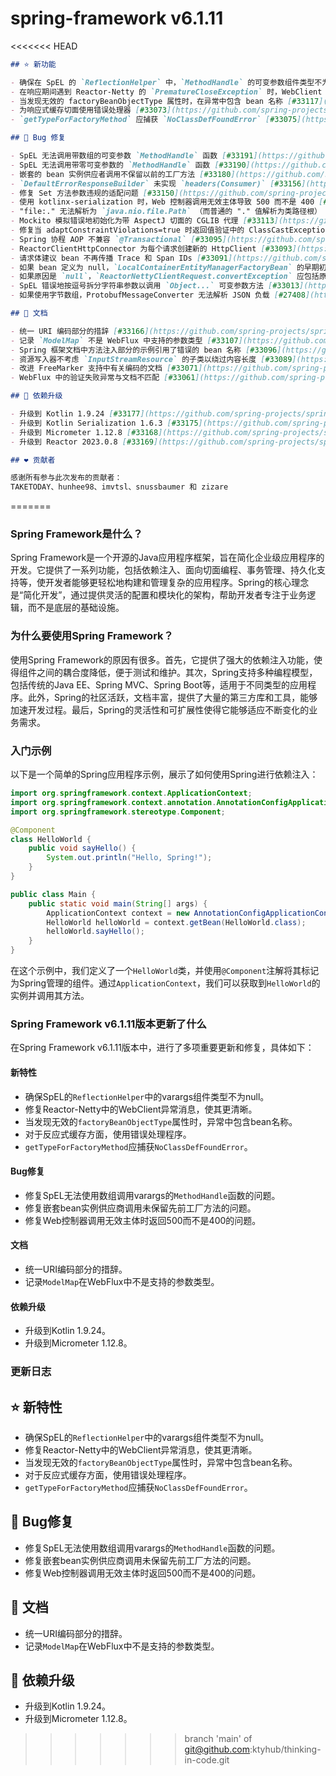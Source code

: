 # spring-framework v6.1.11
<<<<<<< HEAD
```markdown
## ⭐ 新功能

- 确保在 SpEL 的 `ReflectionHelper` 中，`MethodHandle` 的可变参数组件类型不为 `null` [#33193](https://github.com/spring-projects/spring-framework/issues/33193)
- 在响应期间遇到 Reactor-Netty 的 `PrematureCloseException` 时，WebClient 异常信息混乱 [#33127](https://github.com/spring-projects/spring-framework/issues/33127)
- 当发现无效的 factoryBeanObjectType 属性时，在异常中包含 bean 名称 [#33117](https://github.com/spring-projects/spring-framework/issues/33117)
- 为响应式缓存切面使用错误处理器 [#33073](https://github.com/spring-projects/spring-framework/pull/33073)
- `getTypeForFactoryMethod` 应捕获 `NoClassDefFoundError` [#33075](https://github.com/spring-projects/spring-framework/issues/33075)

## 🐞 Bug 修复

- SpEL 无法调用带数组的可变参数 `MethodHandle` 函数 [#33191](https://github.com/spring-projects/spring-framework/issues/33191)
- SpEL 无法调用带零可变参数的 `MethodHandle` 函数 [#33190](https://github.com/spring-projects/spring-framework/issues/33190)
- 嵌套的 bean 实例供应者调用不保留以前的工厂方法 [#33180](https://github.com/spring-projects/spring-framework/issues/33180)
- `DefaultErrorResponseBuilder` 未实现 `headers(Consumer)` [#33156](https://github.com/spring-projects/spring-framework/pull/33156)
- 修复 Set 方法参数违规的适配问题 [#33150](https://github.com/spring-projects/spring-framework/pull/33150)
- 使用 kotlinx-serialization 时，Web 控制器调用无效主体导致 500 而不是 400 [#33138](https://github.com/spring-projects/spring-framework/issues/33138)
- "file:." 无法解析为 `java.nio.file.Path` （而普通的 "." 值解析为类路径根） [#33124](https://github.com/spring-projects/spring-framework/issues/33124)
- Mockito 模拟错误地初始化为带 AspectJ 切面的 CGLIB 代理 [#33113](https://github.com/spring-projects/spring-framework/issues/33113)
- 修复当 adaptConstraintViolations=true 时返回值验证中的 ClassCastException [#33105](https://github.com/spring-projects/spring-framework/pull/33105)
- Spring 协程 AOP 不兼容 `@Transactional` [#33095](https://github.com/spring-projects/spring-framework/issues/33095)
- ReactorClientHttpConnector 为每个请求创建新的 HttpClient [#33093](https://github.com/spring-projects/spring-framework/issues/33093)
- 请求体建议 bean 不再传播 Trace 和 Span IDs [#33091](https://github.com/spring-projects/spring-framework/issues/33091)
- 如果 bean 定义为 null，`LocalContainerEntityManagerFactoryBean` 的早期初始化失败 [#33082](https://github.com/spring-projects/spring-framework/issues/33082)
- 如果原因是 `null`，`ReactorNettyClientRequest.convertException` 应包括原始异常 [#33080](https://github.com/spring-projects/spring-framework/issues/33080)
- SpEL 错误地按逗号拆分字符串参数以调用 `Object...` 可变参数方法 [#33013](https://github.com/spring-projects/spring-framework/issues/33013)
- 如果使用字节数组，ProtobufMessageConverter 无法解析 JSON 负载 [#27408](https://github.com/spring-projects/spring-framework/issues/27408)

## 📔 文档

- 统一 URI 编码部分的措辞 [#33166](https://github.com/spring-projects/spring-framework/pull/33166)
- 记录 `ModelMap` 不是 WebFlux 中支持的参数类型 [#33107](https://github.com/spring-projects/spring-framework/issues/33107)
- Spring 框架文档中方法注入部分的示例引用了错误的 bean 名称 [#33096](https://github.com/spring-projects/spring-framework/issues/33096)
- 资源写入器不考虑 `InputStreamResource` 的子类以绕过内容长度 [#33089](https://github.com/spring-projects/spring-framework/issues/33089)
- 改进 FreeMarker 支持中有关编码的文档 [#33071](https://github.com/spring-projects/spring-framework/issues/33071)
- WebFlux 中的验证失败异常与文档不匹配 [#33061](https://github.com/spring-projects/spring-framework/issues/33061)

## 🔨 依赖升级

- 升级到 Kotlin 1.9.24 [#33177](https://github.com/spring-projects/spring-framework/issues/33177)
- 升级到 Kotlin Serialization 1.6.3 [#33175](https://github.com/spring-projects/spring-framework/issues/33175)
- 升级到 Micrometer 1.12.8 [#33168](https://github.com/spring-projects/spring-framework/issues/33168)
- 升级到 Reactor 2023.0.8 [#33169](https://github.com/spring-projects/spring-framework/issues/33169)

## ❤️ 贡献者

感谢所有参与此次发布的贡献者：
TAKETODAY、hunhee98、imvtsl、snussbaumer 和 zizare
```
=======
### Spring Framework是什么？

Spring Framework是一个开源的Java应用程序框架，旨在简化企业级应用程序的开发。它提供了一系列功能，包括依赖注入、面向切面编程、事务管理、持久化支持等，使开发者能够更轻松地构建和管理复杂的应用程序。Spring的核心理念是“简化开发”，通过提供灵活的配置和模块化的架构，帮助开发者专注于业务逻辑，而不是底层的基础设施。

### 为什么要使用Spring Framework？

使用Spring Framework的原因有很多。首先，它提供了强大的依赖注入功能，使得组件之间的耦合度降低，便于测试和维护。其次，Spring支持多种编程模型，包括传统的Java EE、Spring MVC、Spring Boot等，适用于不同类型的应用程序。此外，Spring的社区活跃，文档丰富，提供了大量的第三方库和工具，能够加速开发过程。最后，Spring的灵活性和可扩展性使得它能够适应不断变化的业务需求。

### 入门示例

以下是一个简单的Spring应用程序示例，展示了如何使用Spring进行依赖注入：

```java
import org.springframework.context.ApplicationContext;
import org.springframework.context.annotation.AnnotationConfigApplicationContext;
import org.springframework.stereotype.Component;

@Component
class HelloWorld {
    public void sayHello() {
        System.out.println("Hello, Spring!");
    }
}

public class Main {
    public static void main(String[] args) {
        ApplicationContext context = new AnnotationConfigApplicationContext(Main.class);
        HelloWorld helloWorld = context.getBean(HelloWorld.class);
        helloWorld.sayHello();
    }
}
```

在这个示例中，我们定义了一个`HelloWorld`类，并使用`@Component`注解将其标记为Spring管理的组件。通过`ApplicationContext`，我们可以获取到`HelloWorld`的实例并调用其方法。

### Spring Framework v6.1.11版本更新了什么

在Spring Framework v6.1.11版本中，进行了多项重要更新和修复，具体如下：

#### 新特性
- 确保SpEL的`ReflectionHelper`中的varargs组件类型不为null。
- 修复Reactor-Netty中的WebClient异常消息，使其更清晰。
- 当发现无效的`factoryBeanObjectType`属性时，异常中包含bean名称。
- 对于反应式缓存方面，使用错误处理程序。
- `getTypeForFactoryMethod`应捕获`NoClassDefFoundError`。

#### Bug修复
- 修复SpEL无法使用数组调用varargs的`MethodHandle`函数的问题。
- 修复嵌套bean实例供应商调用未保留先前工厂方法的问题。
- 修复Web控制器调用无效主体时返回500而不是400的问题。

#### 文档
- 统一URI编码部分的措辞。
- 记录`ModelMap`在WebFlux中不是支持的参数类型。

#### 依赖升级
- 升级到Kotlin 1.9.24。
- 升级到Micrometer 1.12.8。

### 更新日志

## ⭐ 新特性
- 确保SpEL的`ReflectionHelper`中的varargs组件类型不为null。
- 修复Reactor-Netty中的WebClient异常消息，使其更清晰。
- 当发现无效的`factoryBeanObjectType`属性时，异常中包含bean名称。
- 对于反应式缓存方面，使用错误处理程序。
- `getTypeForFactoryMethod`应捕获`NoClassDefFoundError`。

## 🐞 Bug修复
- 修复SpEL无法使用数组调用varargs的`MethodHandle`函数的问题。
- 修复嵌套bean实例供应商调用未保留先前工厂方法的问题。
- 修复Web控制器调用无效主体时返回500而不是400的问题。

## 📔 文档
- 统一URI编码部分的措辞。
- 记录`ModelMap`在WebFlux中不是支持的参数类型。

## 🔨 依赖升级
- 升级到Kotlin 1.9.24。
- 升级到Micrometer 1.12.8。
>>>>>>> branch 'main' of git@github.com:ktyhub/thinking-in-code.git
